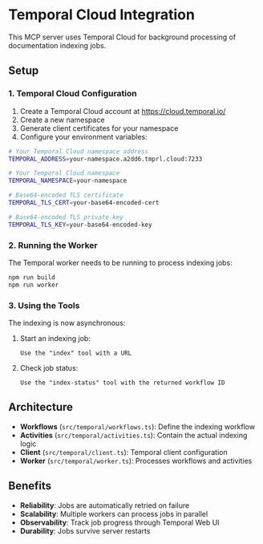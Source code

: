 # Temporal Cloud Integration

This MCP server uses Temporal Cloud for background processing of documentation indexing jobs.

## Setup

### 1. Temporal Cloud Configuration

1. Create a Temporal Cloud account at https://cloud.temporal.io/
2. Create a new namespace
3. Generate client certificates for your namespace
4. Configure your environment variables:

```bash
# Your Temporal Cloud namespace address
TEMPORAL_ADDRESS=your-namespace.a2dd6.tmprl.cloud:7233

# Your Temporal Cloud namespace
TEMPORAL_NAMESPACE=your-namespace

# Base64-encoded TLS certificate
TEMPORAL_TLS_CERT=your-base64-encoded-cert

# Base64-encoded TLS private key
TEMPORAL_TLS_KEY=your-base64-encoded-key
```

### 2. Running the Worker

The Temporal worker needs to be running to process indexing jobs:

```bash
npm run build
npm run worker
```

### 3. Using the Tools

The indexing is now asynchronous:

1. Start an indexing job:

   ```
   Use the "index" tool with a URL
   ```

2. Check job status:
   ```
   Use the "index-status" tool with the returned workflow ID
   ```

## Architecture

- **Workflows** (`src/temporal/workflows.ts`): Define the indexing workflow
- **Activities** (`src/temporal/activities.ts`): Contain the actual indexing logic
- **Client** (`src/temporal/client.ts`): Temporal client configuration
- **Worker** (`src/temporal/worker.ts`): Processes workflows and activities

## Benefits

- **Reliability**: Jobs are automatically retried on failure
- **Scalability**: Multiple workers can process jobs in parallel
- **Observability**: Track job progress through Temporal Web UI
- **Durability**: Jobs survive server restarts
